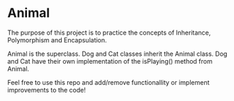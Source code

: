 # Animal
The purpose of this project is to practice the concepts of Inheritance, Polymorphism and Encapsulation.

Animal is the superclass. Dog and Cat classes inherit the Animal class.
Dog and Cat have their own implementation of the isPlaying() method from Animal.

Feel free to use this repo and add/remove functionallity or implement improvements to the code!

